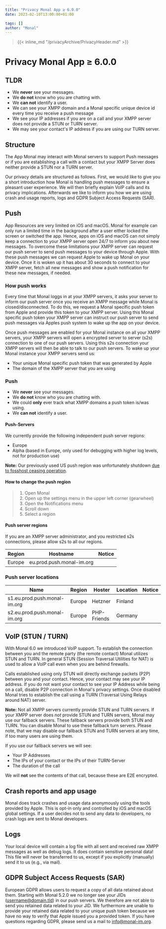 ```yaml
---
title: "Privacy Monal App ≥ 6.0.0"
date: 2023-02-10T13:00:00+01:00

tags: []
author: "Monal"
---
```


> {{< inline_md "/privacyArchive/PrivacyHeader.md" >}}

# Privacy Monal App ≥ 6.0.0

## TLDR

* We **never** see your messages.
* We **do not** know who you are chatting with.
* We **can not** identify a user.
* We can see your XMPP domain and a Monal specific unique device id every time you receive a push message
* We see your IP addresses if you are on a call and your XMPP server does not provide a STUN or TURN server.
* We may see your contact's IP address if you are using our TURN server.

## Structure

The App Monal may interact with Monal servers to support Push messages or if you are establishing a call with a contact but your XMPP Server does neither provide a STUN nor a TURN server.

Our privacy details are structured as follows.
First, we would like to give you a short introduction how Monal is handling push messages to ensure a pleasant user experience.
We will then briefly explain VoIP calls and its privacy implications.
Afterwards we like to inform you how we are using crash and usage reports, logs and GDPR Subject Access Requests (SAR).

## Push

App Resources are very limited on iOS and macOS.
Monal for example can only run a limited time in the background after a user either locked the screen or switched the app.
Hence, apps on iOS and macOS can not simply keep a connection to your XMPP server open 24/7 to inform you about new messages.
To overcome these limitations your XMPP server can request our push server to send push messages to your device through Apple.
With these push messages we can request Apple to wake up Monal on your device.
Once it is woken up it has about 30 seconds to connect to your XMPP server, fetch all new messages and show a push notification for these new messages, if needed.

### How push works

Every time that Monal loggs in at your XMPP servers, it asks your server to inform our push server once you receive an XMPP message while Monal is closed/disconnected.
To do this, we request a Monal specific push token from Apple and provide this token to your XMPP server.
Using this Monal specific push token your XMPP server can instruct our push server to send push messages via Apples push system to wake up the app on your device.

Once push messages are enabled for your Monal instance on all your XMPP servers, your XMPP servers will open a encrypted server to server (s2s) connection to one of our push servers.
Using this s2s connection your XMPP servers will then be able to talk to our push servers.
To wake up your Monal instance your XMPP servers send us:

* Your unique Monal specific push token that was generated by Apple
* The domain of the XMPP server that you are using

### Push

* We **never** see your messages.
* We **do not** know who you are chatting with.
* We could **only** ever track what XMPP domains a push token is/was using.
* We **can not** identify a user.

#### Push-Servers

We currently provide the following independent push server regions:

* Europe
* Alpha (based in Europe, only used for debugging with higher log levels, not for production use)

**Note:** Our previously used US push region was unfortunately shutdown [due to fosshost ceasing operation](https://fosshost.org/).

#### How to change the push region

> 1. Open Monal
> 2. Open up the settings menu in the upper left corner (gearwheel)
> 3. Open the Notifications menu
> 4. Scroll down
> 5. Select a region

#### Push server regions

If you are an XMPP server administrator, and you restricted s2s connections, please allow s2s to all our regions.

| Region | Hostname | Notice |
|--------|----------|--------|
| Europe | eu.prod.push.monal-im.org |  |

### Push server locations

| Name | Region | Hoster | Location | Notice |
|------|--------|--------|----------|--------|
| s1.eu.prod.push.monal-im.org | Europe | Hetzner | Finland |  |
| s2.eu.prod.push.monal-im.org | Europe | PHP-Friends | Germany |  |

## VoIP (STUN / TURN)

With Monal 6.0 we introduced VoIP support.
To establish the connection between you and the remote party (the remote contact) Monal utilizes STUN and TURN.
In general STUN (Session Traversal Utilities for NAT) is used to allow a VoIP call even when you are behind firewalls.

Calls established using only STUN will directly exchange packets (P2P) between you and your contact.
Hence, your contact may see your IP address.
If you do not want your contact to see your IP Address while being on a call, disable P2P connection in Monal's privacy settings.
Once disabled Monal tries to establish the call using a TURN (Traversal Using Relays around NAT) server.

**Note:** Not all XMPP servers currently provide STUN and TURN servers.
If your XMPP server does *not* provide STUN and TURN servers, Monal may use our fallback servers.
These fallback servers provide both STUN and TURN.
You can disable Monal to use these fallback turn servers.
Please note, that we may disable our fallback STUN and TURN servers at any time, if too many users are using them.

If you use our fallback servers we will see:

* Your IP Addresses
* The IPs of your contact or the IPs of their TURN-Server
* The duration of the call

We will **not** see the contents of that call, because these are E2E encrypted.

## Crash reports and app usage

Monal does track crashes and usage data anonymously using the tools provided by Apple.
This is opt-in only and controlled by iOS and macOS global settings.
If a user decides not to send any data to developers, no crash logs are sent to Monal developers.

## Logs

Your local device will contain a log file with all sent and received raw XMPP messages as well as debug logs.
It does contain sensitive personal data!
This file will never be transferred to us, except if you explicitly (manually) send it to us (e.g., via mail).

## GDPR Subject Access Requests (SAR)

European GDPR allows users to request a copy of all data retained about them. Starting with Monal 5.2.0 we no longer see your JIDs (username@domain.tld) in our push servers.
We therefore are not able to send you retained data related to your JID.
We furthermore are unable to provide your retained data related to your unique push token because we have no way to verify that Apple issued you a provided token.
If you have questions regarding GDPR, please send us a mail to info@monal-im.org.
